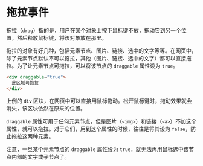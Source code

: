 # 拖拉事件

拖拉（`drag`）指的是，用户在某个对象上按下鼠标键不放，拖动它到另一个位置，然后释放鼠标键，将该对象放在那里。

拖拉的对象有好几种，包括元素节点、图片、链接、选中的文字等等。在网页中，除了元素节点默认不可以拖拉，其他（图片、链接、选中的文字）都可以直接拖拉。为了让元素节点可拖拉，可以将该节点的 `draggable` 属性设为 `true`。

```html
<div draggable="true">
  此区域可拖拉
</div>
```

上例的 `div` 区块，在网页中可以直接用鼠标拖动。松开鼠标键时，拖动效果就会消失，该区块依然在原来的位置。

`draggable` 属性可用于任何元素节点，但是图片（`<img>`）和链接（`<a>`）不加这个属性，就可以拖拉。对于它们，用到这个属性的时候，往往是将其设为 `false`，防止拖拉这两种元素。

注意，一旦某个元素节点的 `draggable` 属性设为 `true`，就无法再用鼠标选中该节点内部的文字或子节点了。
